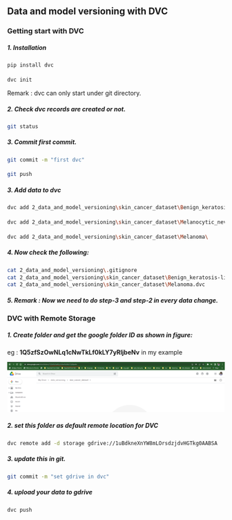 ## Data and model versioning with DVC

### Getting start with DVC

##### 1. Installation

```bash
pip install dvc

dvc init
```


Remark : dvc can only start under git directory.

##### 2. Check dvc records are created or not.

```bash
git status
```

##### 3. Commit first commit.

```bash
git commit -m "first dvc"

git push
```

##### 3. Add data to dvc

```bash
dvc add 2_data_and_model_versioning\skin_cancer_dataset\Benign_keratosis-like_lesions\

dvc add 2_data_and_model_versioning\skin_cancer_dataset\Melanocytic_nevi\

dvc add 2_data_and_model_versioning\skin_cancer_dataset\Melanoma\
```

##### 4. Now check the following:

```bash
cat 2_data_and_model_versioning\.gitignore
cat 2_data_and_model_versioning\skin_cancer_dataset\Benign_keratosis-like_lesions.dvc
cat 2_data_and_model_versioning\skin_cancer_dataset\Melanoma.dvc
```

##### 5. Remark : Now we need to do step-3 and step-2 in every data change.





### DVC with Remote Storage 

##### 1. Create folder and get the google folder ID as shown in figure:

eg : **1Q5zfSzOwNLq1cNwTkLf0kLY7yRljbeNv** in my example

![](images/2_google_drive.PNG)



##### 2. set this folder as default remote location for DVC

```bash
dvc remote add -d storage gdrive://1uBdkneXnYW8mLOrsdzjdvHGTkg0AABSA
```

##### 3. update this in git.

```bash
git commit -m "set gdrive in dvc"
```

##### 4. upload your data to gdrive

```bash
dvc push
```


